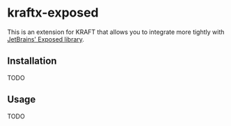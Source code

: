 # kraftx-exposed

This is an extension for KRAFT that allows you to integrate more tightly with
[JetBrains' Exposed library](https://github.com/JetBrains/Exposed).

## Installation
TODO

## Usage
TODO